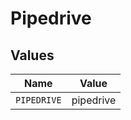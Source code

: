 # Pipedrive


## Values

| Name        | Value       |
| ----------- | ----------- |
| `PIPEDRIVE` | pipedrive   |